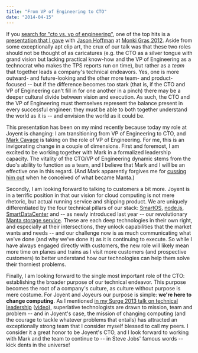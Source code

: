 ```yaml
---
title: "From VP of Engineering to CTO"
date: "2014-04-15"
---
```


If you [search for "cto vs. vp of engineering"](https://www.google.com/#q=cto+vs+vp+of+engineering), one of the top hits is a [presentation that I gave](http://www.slideshare.net/bcantrill/cto-vs-vp-of-engineering) with [Jason Hoffman](https://twitter.com/jasonh) at [Monki Gras 2012](http://readwrite.com/2012/02/03/what-you-missed-at-monki-gras#awesm=~oAUdgWTT9poi21). Aside from some exceptionally apt clip art, the crux of our talk was that these two roles should not be thought of as caricatures (e.g. the CTO as a silver tongue with grand vision but lacking practical know-how and the VP of Engineering as a technocrat who makes the TPS reports run on time), but rather as a _team_ that together leads a company's technical endeavors. Yes, one is more outward- and future-looking and the other more team- and product-focused -- but if the difference becomes too stark (that is, if the CTO and VP of Engineering can't fill in for one another in a pinch) there may be a deeper cultural divide between vision and execution. As such, the CTO and the VP of Engineering must themselves represent the balance present in every successful engineer: they must be able to both together understand the world as it is -- and envision the world as it could be.

This presentation has been on my mind recently because today my role at Joyent is changing: I am transitioning from VP of Engineering to CTO, and [Mark Cavage](http://mcavage.me/about/) is taking on the role of VP of Engineering. For me, this is an invigorating change in a couple of dimensions. First and foremost, I am excited to be working together with Mark in a formalized leadership capacity. The vitality of the CTO/VP of Engineering dynamic stems from the duo's ability to function as a team, and I believe that Mark and I will be an effective one in this regard. (And Mark apparently forgives me for [cussing him out](http://dtrace.org/blogs/bmc/2013/06/25/manta-from-revelation-to-product/) when he conceived of what became Manta.)

Secondly, I am looking forward to talking to customers a bit more. Joyent is in a terrific position in that our vision for cloud computing is not mere rhetoric, but actual running service and shipping product. We are uniquely differentiated by the four technical pillars of our stack: [SmartOS](http://smartos.org/), [node.js](http://www.joyent.com/developers/node), [SmartDataCenter](http://www.joyent.com/products/private-cloud) and -- as newly introduced last year -- our revolutionary [Manta storage service](http://www.joyent.com/products/manta). These are each deep technologies in their own right, and especially at their intersections, they unlock capabilities that the market wants and needs -- and our challenge now is as much communicating what we've done (and why we've done it) as it is continuing to execute. So while I have always engaged directly with customers, the new role will likely mean more time on planes and trains as I visit more customers (and prospective customers) to better understand how our technologies can help them solve their thorniest problems.

Finally, I am looking forward to the single most important role of the CTO: establishing the broader purpose of our technical endeavor. This purpose becomes the root of a company's culture, as culture without purpose is mere costume. For Joyent and Joyeurs our purpose is simple: **we're here to change computing**. As I mentioned [in my Surge 2013 talk on technical leadership](http://www.slideshare.net/bcantrill/surge2013) ([video](https://www.youtube.com/watch?v=bGkVM1B5NuI)), superlative technologists are drawn to mission, team and problem -- and in Joyent's case, the mission of changing computing (and the courage to tackle whatever problems that entails) has attracted an exceptionally strong team that I consider myself blessed to call my peers. I consider it a great honor to be Joyent's CTO, and I look forward to working with Mark and the team to continue to -- in Steve Jobs' famous words -- kick dents in the universe!
